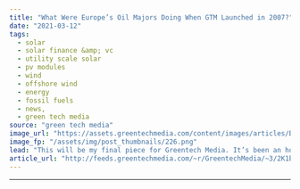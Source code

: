 ```yaml
---
title: "What Were Europe’s Oil Majors Doing When GTM Launched in 2007?"
date: "2021-03-12"
tags: 
  - solar
  - solar finance &amp; vc
  - utility scale solar
  - pv modules
  - wind
  - offshore wind
  - energy
  - fossil fuels
  - news,
  - green tech media
source: "green tech media"
image_url: "https://assets.greentechmedia.com/content/images/articles/BP_Oil_Platform_XL_Credit_BP.jpg"
image_fp: "/assets/img/post_thumbnails/226.png"
lead: "This will be my final piece for Greentech Media. It’s been an honor and a privilege to track Europe’s energy transition for the sector’s most discerning audience. Find me on Twitter @jk_parnell if you want to say hi. Thanks for reading, and keep crus ..."
article_url: "http://feeds.greentechmedia.com/~r/GreentechMedia/~3/2K1bD-ytPCk/what-were-europes-oil-majors-doing-when-gtm-launched-in-2007"
---
```


---
